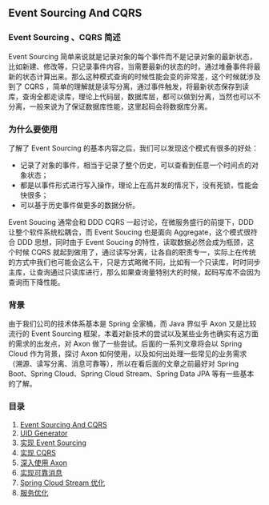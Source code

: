 ## Event Sourcing And CQRS
### Event Sourcing 、CQRS 简述

Event Sourcing 简单来说就是记录对象的每个事件而不是记录对象的最新状态，比如新建、修改等，只记录事件内容，当需要最新的状态的时，通过堆叠事件将最新的状态计算出来。那么这种模式查询的时候性能会变的非常差，这个时候就涉及到了 CQRS ，简单的理解就是读写分离，通过事件触发，将最新状态保存到读库，查询全都走读库，理论上代码层，数据库层，都可以做到分离，当然也可以不分离，一般来说为了保证数据库性能，这里起码会将数据库分离。
	
### 为什么要使用
了解了 Event Sourcing 的基本内容之后，我们可以发现这个模式有很多的好处：

* 记录了对象的事件，相当于记录了整个历史，可以查看到任意一个时间点的对象状态；
* 都是以事件形式进行写入操作，理论上在高并发的情况下，没有死锁，性能会快很多；
* 可以基于历史事件做更多的数据分析。
	
Event Soucing 通常会和 DDD CQRS 一起讨论，在微服务盛行的前提下，DDD 让整个软件系统松耦合，而 Event Soucing 也是面向 Aggregate，这个模式很符合 DDD 思想，同时由于 Event Soucing 的特性，读取数据必然会成为瓶颈，这个时候 CQRS 就起到做用了，通过读写分离，让各自的职责专一，实际上在传统的方式中我们也可能会这么干，只是方式略微不同，比如有一个只读库，时时同步主库，让查询通过只读库进行，那么如果查询量特别大的时候，起码写库不会因为查询而下降性能。

### 背景

由于我们公司的技术体系基本是 Spring 全家桶，而 Java 界似乎 Axon 又是比较流行的 Event Sourcing 框架，本着对新技术的尝试以及某些业务也确实有这方面的需求的出发点，对 Axon 做了一些尝试。后面的一系列文章将会以 Spring Cloud 作为背景，探讨 Axon 如何使用，以及如何出处理一些常见的业务需求（溯源、读写分离、消息可靠等），所以在看后面的文章之前最好对 Spring Boot、Spring Cloud、Spring Cloud Stream、Spring Data JPA 等有一些基本的了解。

### 目录

1. [Event Sourcing And CQRS ](http://soooban.github.io/2019/06/10/Event-Sourcing-And-CQRS/)
2. [UID Generator ](http://soooban.github.io/2019/06/10/UID-Generator/)
3. [实现 Event Sourcing ](http://soooban.github.io/2019/06/11/%E5%AE%9E%E7%8E%B0-Event-Sourcing/)
4. [实现 CQRS ](http://soooban.github.io/2019/06/11/%E5%AE%9E%E7%8E%B0-CQRS/)
5. [深入使用 Axon ](http://soooban.github.io/2019/06/12/%E6%B7%B1%E5%85%A5%E4%BD%BF%E7%94%A8-Axon/)
6. [实现可靠消息 ](http://soooban.github.io/2019/06/13/%E5%AE%9E%E7%8E%B0%E5%8F%AF%E9%9D%A0%E6%B6%88%E6%81%AF/)
7. [Spring Cloud Stream 优化 ](http://soooban.github.io/2019/06/13/Spring-Cloud-Stream-%E4%BC%98%E5%8C%96/)
8. [服务优化 ](http://soooban.github.io/2019/06/14/%E6%9C%8D%E5%8A%A1%E4%BC%98%E5%8C%96/)
